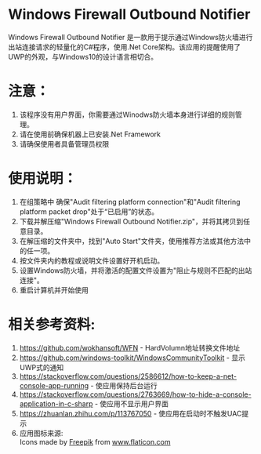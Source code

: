 # Windows Firewall Outbound Notifier
Windows Firewall Outbound Notifier 是一款用于提示通过Windows防火墙进行出站连接请求的轻量化的C#程序，使用.Net Core架构。该应用的提醒使用了UWP的外观，与Windows10的设计语言相切合。

# 注意：
1. 该程序没有用户界面，你需要通过Winodws防火墙本身进行详细的规则管理。
2. 请在使用前确保机器上已安装.Net Framework
3. 请确保使用者具备管理员权限

# 使用说明：
1. 在组策略中 确保"Audit filtering platform connection"和"Audit filtering platform packet drop"处于“已启用”的状态。
2. 下载并解压缩"Windows Firewall Outbound Notifier.zip"，并将其拷贝到任意目录。
3. 在解压缩的文件夹中，找到"Auto Start"文件夹，使用推荐方法或其他方法中的任一项。
4. 按文件夹内的教程或说明文件设置好开机启动。
5. 设置Windows防火墙，并将激活的配置文件设置为"阻止与规则不匹配的出站连接"。
6. 重启计算机并开始使用

# 相关参考资料:
1. https://github.com/wokhansoft/WFN - HardVolumn地址转换文件地址
2. https://github.com/windows-toolkit/WindowsCommunityToolkit - 显示UWP式的通知
3. https://stackoverflow.com/questions/2586612/how-to-keep-a-net-console-app-running - 使应用保持后台运行
4. https://stackoverflow.com/questions/2763669/how-to-hide-a-console-application-in-c-sharp -  使应用不显示用户界面
5. https://zhuanlan.zhihu.com/p/113767050 - 使应用在启动时不触发UAC提示
6. 应用图标来源: <div>Icons made by <a href="https://www.freepik.com" title="Freepik">Freepik</a> from <a href="https://www.flaticon.com/" title="Flaticon">www.flaticon.com</a></div>
